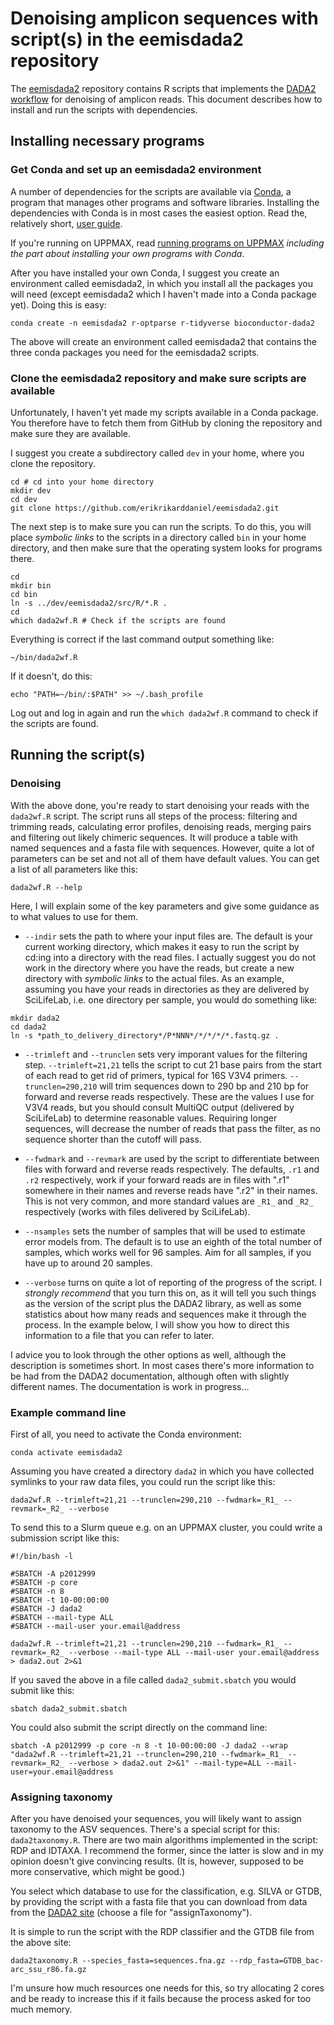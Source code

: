 # Denoising amplicon sequences with script(s) in the eemisdada2 repository

The [eemisdada2](https://github.com/erikrikarddaniel/eemisdada2.git) repository contains R scripts
that implements the [DADA2 workflow](https://benjjneb.github.io/dada2/index.html) for denoising of
amplicon reads. This document describes how to install and run the scripts with dependencies.

## Installing necessary programs

### Get Conda and set up an eemisdada2 environment

A number of dependencies for the scripts are available via
[Conda](https://docs.conda.io/en/latest/index.html), a program that manages other programs and
software libraries. Installing the dependencies with Conda is in most cases the easiest option. Read
the, relatively short, [user
guide](https://conda.io/projects/conda/en/latest/user-guide/getting-started.html).

If you're running on UPPMAX, read [running programs on
UPPMAX](detail-docs/running_programs_on_uppmax.md) *including the part about
installing your own programs with Conda*.

After you have installed your own Conda, I suggest you create an environment called eemisdada2, in
which you install all the packages you will need (except eemisdada2 which I haven't made into a
Conda package yet). Doing this is easy:

```
conda create -n eemisdada2 r-optparse r-tidyverse bioconductor-dada2
```

The above will create an environment called eemisdada2 that contains the three conda packages you
need for the eemisdada2 scripts.

### Clone the eemisdada2 repository and make sure scripts are available

Unfortunately, I haven't yet made my scripts available in a Conda package. You therefore have to
fetch them from GitHub by cloning the repository and make sure they are available.

I suggest you create a subdirectory called `dev` in your home, where you clone the repository.

```
cd # cd into your home directory
mkdir dev
cd dev
git clone https://github.com/erikrikarddaniel/eemisdada2.git
```

The next step is to make sure you can run the scripts. To do this, you will place *symbolic links*
to the scripts in a directory called `bin` in your home directory, and then make sure that the
operating system looks for programs there.

```
cd
mkdir bin
cd bin
ln -s ../dev/eemisdada2/src/R/*.R .
cd
which dada2wf.R # Check if the scripts are found
```

Everything is correct if the last command output something like:

```
~/bin/dada2wf.R
```

If it doesn't, do this:

```
echo "PATH=~/bin/:$PATH" >> ~/.bash_profile
```

Log out and log in again and run the `which dada2wf.R` command to check if the scripts are found.

## Running the script(s)

### Denoising

With the above done, you're ready to start denoising your reads with the `dada2wf.R` script. The
script runs all steps of the process: filtering and trimming reads, calculating error profiles,
denoising reads, merging pairs and filtering out likely chimeric sequences. It will produce a table
with named sequences and a fasta file with sequences. However, quite a lot of parameters can be set
and not all of them have default values. You can get a list of all parameters like this:

```
dada2wf.R --help
```

Here, I will explain some of the key parameters and give some guidance as to what values to use for
them.

* `--indir` sets the path to where your input files are. The default is your current working
  directory, which makes it easy to run the script by cd:ing into a directory with the read files. I
  actually suggest you do not work in the directory where you have the reads, but create a new
  directory with *symbolic links* to the actual files. As an example, assuming you have your reads
  in directories as they are delivered by SciLifeLab, i.e. one directory per sample, you would do
  something like:

```
mkdir dada2
cd dada2
ln -s *path_to_delivery_directory*/P*NNN*/*/*/*/*.fastq.gz .
```

* `--trimleft` and `--trunclen` sets very imporant values for the filtering step. `--trimleft=21,21`
  tells the script to cut 21 base pairs from the start of each read to get rid of primers, typical
  for 16S V3V4 primers. `--trunclen=290,210` will trim sequences down to 290 bp and 210 bp for
  forward and reverse reads respectively. These are the values I use for V3V4 reads, but you should
  consult MultiQC output (delivered by SciLifeLab) to determine reasonable values. Requiring longer
  sequences, will decrease the number of reads that pass the filter, as no sequence shorter than the
  cutoff will pass.

* `--fwdmark` and `--revmark` are used by the script to differentiate between files with forward and
  reverse reads respectively. The defaults, `.r1` and `.r2` respectively, work if your forward reads
  are in files with ".r1" somewhere in their names and reverse reads have ".r2" in their names. This
  is not very common, and more standard values are `_R1_` and `_R2_` respectively (works with files
  delivered by SciLifeLab).

* `--nsamples` sets the number of samples that will be used to estimate error models from. The
  default is to use an eighth of the total number of samples, which works well for 96 samples. Aim
  for all samples, if you have up to around 20 samples.

* `--verbose` turns on quite a lot of reporting of the progress of the script. I *strongly
  recommend* that you turn this on, as it will tell you such things as the version of the script
  plus the DADA2 library, as well as some statistics about how many reads and sequences make it
  through the process. In the example below, I will show you how to direct this information to a
  file that you can refer to later.

I advice you to look through the other options as well, although the description is sometimes short.
In most cases there's more information to be had from the DADA2 documentation, although often with
slightly different names. The documentation is work in progress...

### Example command line

First of all, you need to activate the Conda environment:

```
conda activate eemisdada2
```

Assuming you have created a directory `dada2` in which you have collected symlinks to your raw data
files, you could run the script like this:

```
dada2wf.R --trimleft=21,21 --trunclen=290,210 --fwdmark=_R1_ --revmark=_R2_ --verbose
```

To send this to a Slurm queue e.g. on an UPPMAX cluster, you could write a submission script like
this:

```
#!/bin/bash -l
 
#SBATCH -A p2012999
#SBATCH -p core
#SBATCH -n 8
#SBATCH -t 10-00:00:00
#SBATCH -J dada2
#SBATCH --mail-type ALL
#SBATCH --mail-user your.email@address

dada2wf.R --trimleft=21,21 --trunclen=290,210 --fwdmark=_R1_ --revmark=_R2_ --verbose --mail-type ALL --mail-user your.email@address > dada2.out 2>&1
```

If you saved the above in a file called `dada2_submit.sbatch` you would submit like this:

```
sbatch dada2_submit.sbatch
```

You could also submit the script directly on the command line:

```
sbatch -A p2012999 -p core -n 8 -t 10-00:00:00 -J dada2 --wrap "dada2wf.R --trimleft=21,21 --trunclen=290,210 --fwdmark=_R1_ --revmark=_R2_ --verbose > dada2.out 2>&1" --mail-type=ALL --mail-user=your.email@address
```

### Assigning taxonomy

After you have denoised your sequences, you will likely want to assign taxonomy to the ASV
sequences. There's a special script for this: `dada2taxonomy.R`. There are two main algorithms
implemented in the script: RDP and IDTAXA. I recommend the former, since the latter is slow and
in my opinion doesn't give convincing results. (It is, however, supposed to be more conservative,
which might be good.) 

You select which database to use for the classification, e.g. SILVA or GTDB, by providing the script
with a fasta file that you can download from data from the [DADA2
site](https://benjjneb.github.io/dada2/training.html) (choose a file for "assignTaxonomy").

It is simple to run the script with the RDP classifier and the GTDB file from the above site:

```
dada2taxonomy.R --species_fasta=sequences.fna.gz --rdp_fasta=GTDB_bac-arc_ssu_r86.fa.gz
```

I'm unsure how much resources one needs for this, so try allocating 2 cores and be ready to increase
this if it fails because the process asked for too much memory.
